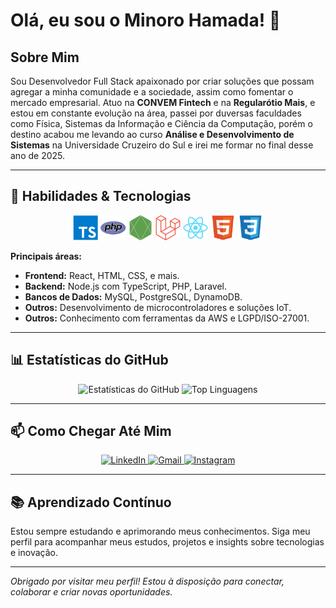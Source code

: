 # Olá, eu sou o Minoro Hamada! 👋

## Sobre Mim
Sou Desenvolvedor Full Stack apaixonado por criar soluções que possam agregar a minha comunidade e a sociedade, assim como fomentar o mercado empresarial. Atuo na **CONVEM Fintech** e na **Regularótio Mais**, e estou em constante evolução na área, passei por duversas faculdades como Física, Sistemas da Informação e Ciência da Computação, porém o destino acabou me levando ao curso **Análise e Desenvolvimento de Sistemas** na Universidade Cruzeiro do Sul e irei me formar no final desse ano de 2025.

---

## 🚀 Habilidades & Tecnologias

<div align="center">
  <!-- Principais linguagens -->
  <img height="40" src="https://raw.githubusercontent.com/devicons/devicon/master/icons/typescript/typescript-plain.svg">
  <img height="40" src="https://raw.githubusercontent.com/devicons/devicon/master/icons/php/php-original.svg">
  <!-- Frameworks e ferramentas -->
  <img height="40" src="https://raw.githubusercontent.com/devicons/devicon/master/icons/nodejs/nodejs-plain.svg">
  <img height="40" src="https://raw.githubusercontent.com/devicons/devicon/master/icons/laravel/laravel-original.svg">
  <img height="40" src="https://raw.githubusercontent.com/devicons/devicon/master/icons/react/react-original.svg">
  <!-- Outras tecnologias -->
  <img height="40" src="https://raw.githubusercontent.com/devicons/devicon/master/icons/html5/html5-original.svg">
  <img height="40" src="https://raw.githubusercontent.com/devicons/devicon/master/icons/css3/css3-original.svg">
</div>

**Principais áreas:**
- **Frontend:** React, HTML, CSS, e mais.
- **Backend:** Node.js com TypeScript, PHP, Laravel.
- **Bancos de Dados:** MySQL, PostgreSQL, DynamoDB.
- **Outros:** Desenvolvimento de microcontroladores e soluções IoT.
- **Outros:** Conhecimento com ferramentas da AWS e LGPD/ISO-27001.

---

## 📊 Estatísticas do GitHub

<div align="center">
  <img src="https://github-readme-stats.vercel.app/api?username=hamada-minoro&show_icons=true&theme=dracula" alt="Estatísticas do GitHub"/>
  <img src="https://github-readme-stats.vercel.app/api/top-langs/?username=hamada-minoro&layout=compact&theme=dracula" alt="Top Linguagens"/>
</div>

---


## 📫 Como Chegar Até Mim

<div align="center">
  <a href="https://www.linkedin.com/in/minoro-hamada" target="_blank">
    <img src="https://img.shields.io/badge/-LinkedIn-%230077B5?style=for-the-badge&logo=linkedin&logoColor=white" alt="LinkedIn"/>
  </a>
  <a href="mailto:hamada.minoro.08@gmail.com" target="_blank">
    <img src="https://img.shields.io/badge/-Gmail-%23333?style=for-the-badge&logo=gmail&logoColor=white" alt="Gmail"/>
  </a>
  <a href="https://instagram.com/hminoro/" target="_blank">
    <img src="https://img.shields.io/badge/-Instagram-%23E4405F?style=for-the-badge&logo=instagram&logoColor=white" alt="Instagram"/>
  </a>
</div>

---

## 📚 Aprendizado Contínuo
Estou sempre estudando e aprimorando meus conhecimentos. Siga meu perfil para acompanhar meus estudos, projetos e insights sobre tecnologias e inovação.

---

*Obrigado por visitar meu perfil! Estou à disposição para conectar, colaborar e criar novas oportunidades.*
